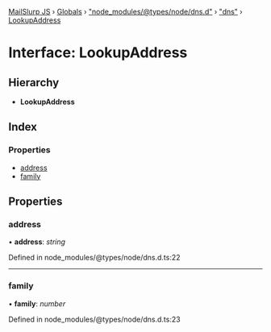 [MailSlurp JS](../README.md) › [Globals](../globals.md) › ["node_modules/@types/node/dns.d"](../modules/_node_modules__types_node_dns_d_.md) › ["dns"](../modules/_node_modules__types_node_dns_d_._dns_.md) › [LookupAddress](_node_modules__types_node_dns_d_._dns_.lookupaddress.md)

# Interface: LookupAddress

## Hierarchy

* **LookupAddress**

## Index

### Properties

* [address](_node_modules__types_node_dns_d_._dns_.lookupaddress.md#address)
* [family](_node_modules__types_node_dns_d_._dns_.lookupaddress.md#family)

## Properties

###  address

• **address**: *string*

Defined in node_modules/@types/node/dns.d.ts:22

___

###  family

• **family**: *number*

Defined in node_modules/@types/node/dns.d.ts:23
